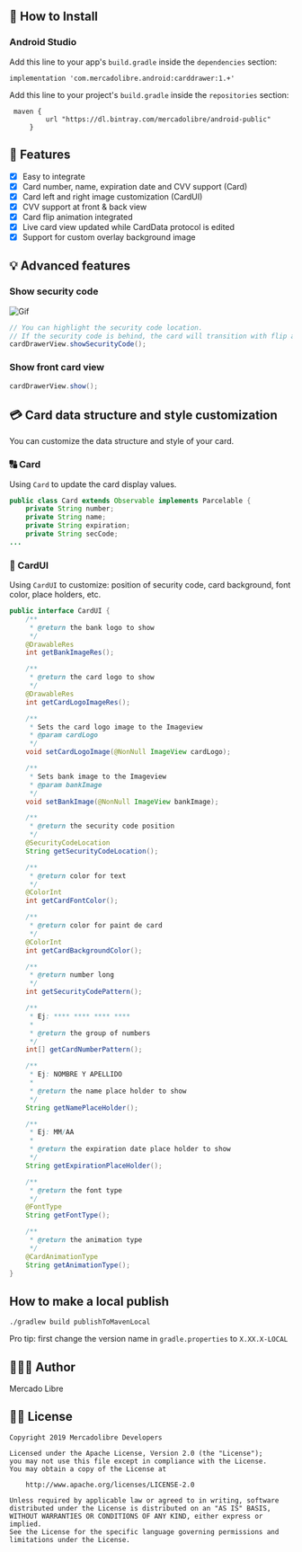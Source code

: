 ## 📲 How to Install

### Android Studio

Add this line to your app's `build.gradle` inside the `dependencies` section:

   ```android
   implementation 'com.mercadolibre.android:carddrawer:1.+'
   ```
Add this line to your project's `build.gradle` inside the `repositories` section:   
   
   ```android
    maven {
            url "https://dl.bintray.com/mercadolibre/android-public"
        }
   ```   
   
## 🌟 Features
- [x] Easy to integrate
- [x] Card number, name, expiration date and CVV support (Card)
- [x] Card left and right image customization (CardUI)
- [x] CVV support at front & back view
- [x] Card flip animation integrated
- [x] Live card view updated while CardData protocol is edited
- [x] Support for custom overlay background image

## 💡 Advanced features
### Show security code

![Gif](https://i.imgur.com/H2psku8.gif)
```java
// You can highlight the security code location. 
// If the security code is behind, the card will transition with flip animation.
cardDrawerView.showSecurityCode();
```
### Show front card view
```java
cardDrawerView.show();
```
## 💳 Card data structure and style customization
You can customize the data structure and style of your card.

### 🔠 Card
Using `Card` to update the card display values.
```java
public class Card extends Observable implements Parcelable {
    private String number;
    private String name;
    private String expiration;
    private String secCode;
...

```

### 🎨 CardUI 
Using `CardUI` to customize: position of security code, card background, font color, place holders, etc.
```java
public interface CardUI {
    /**
     * @return the bank logo to show
     */
    @DrawableRes
    int getBankImageRes();

    /**
     * @return the card logo to show
     */
    @DrawableRes
    int getCardLogoImageRes();

    /**
     * Sets the card logo image to the Imageview
     * @param cardLogo
     */
    void setCardLogoImage(@NonNull ImageView cardLogo);

    /**
     * Sets bank image to the Imageview
     * @param bankImage
     */
    void setBankImage(@NonNull ImageView bankImage);

    /**
     * @return the security code position
     */
    @SecurityCodeLocation
    String getSecurityCodeLocation();

    /**
     * @return color for text
     */
    @ColorInt
    int getCardFontColor();

    /**
     * @return color for paint de card
     */
    @ColorInt
    int getCardBackgroundColor();

    /**
     * @return number long
     */
    int getSecurityCodePattern();

    /**
     * Ej: **** **** **** ****
     *
     * @return the group of numbers
     */
    int[] getCardNumberPattern();

    /**
     * Ej: NOMBRE Y APELLIDO
     *
     * @return the name place holder to show
     */
    String getNamePlaceHolder();

    /**
     * Ej: MM/AA
     *
     * @return the expiration date place holder to show
     */
    String getExpirationPlaceHolder();

    /**
     * @return the font type
     */
    @FontType
    String getFontType();

    /**
     * @return the animation type
     */
    @CardAnimationType
    String getAnimationType();
}
```

## How to make a local publish
```
./gradlew build publishToMavenLocal
```
Pro tip: first change the version name in ```gradle.properties``` to ```X.XX.X-LOCAL```

## 👨🏻‍💻 Author
Mercado Libre

## 👮🏻 License

```
Copyright 2019 Mercadolibre Developers

Licensed under the Apache License, Version 2.0 (the "License");
you may not use this file except in compliance with the License.
You may obtain a copy of the License at

    http://www.apache.org/licenses/LICENSE-2.0

Unless required by applicable law or agreed to in writing, software
distributed under the License is distributed on an "AS IS" BASIS,
WITHOUT WARRANTIES OR CONDITIONS OF ANY KIND, either express or implied.
See the License for the specific language governing permissions and
limitations under the License.
```
